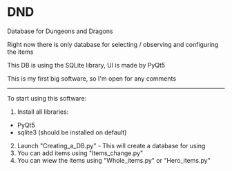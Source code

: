 # DND
Database for Dungeons and Dragons

Right now there is only database for selecting / observing and configuring the items

This DB is using the SQLite library, UI is made by PyQt5

This is my first big software, so I'm open for any comments

***
To start using this software:
1. Install all libraries:
 - PyQt5
 - sqlite3 (should be installed on default)
2. Launch "Creating_a_DB.py" - This will create a database for using
3. You can add items using "Items_change.py"
4. You can wiew the items using "Whole_items.py" or "Hero_items.py"
